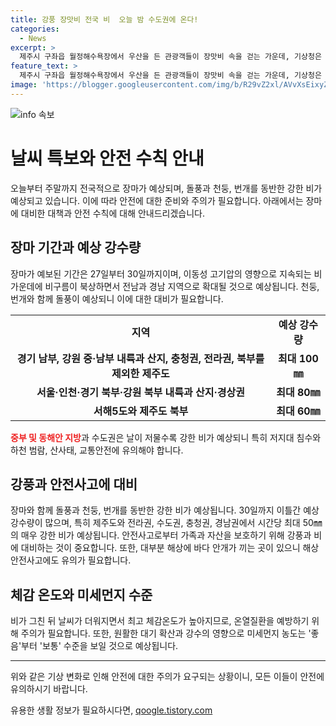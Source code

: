 ```yaml
---
title: 강풍 장맛비 전국 비  오늘 밤 수도권에 온다!
categories:
  - News
excerpt: >
  제주시 구좌읍 월정해수욕장에서 우산을 든 관광객들이 장맛비 속을 걷는 가운데, 기상청은 중부 및 수도권에 장마가 시작되어 강수량이 30일까지 최대 100mm에 이를 것을 예보했다. 돌풍과 천둥·번개를 동반한 강한 비로 강풍과 풍랑에 주의를 요구하며, 또한 안개로 인한 해상 안전사고에도 유의해야 한다. 최고기온은 32도로 예상되나 습도 높아져 온열질환에 대비해야 한다.
feature_text: >
  제주시 구좌읍 월정해수욕장에서 우산을 든 관광객들이 장맛비 속을 걷는 가운데, 기상청은 중부 및 수도권에 장마가 시작되어 강수량이 30일까지 최대 100mm에 이를 것을 예보했다. 돌풍과 천둥·번개를 동반한 강한 비로 강풍과 풍랑에 주의를 요구하며, 또한 안개로 인한 해상 안전사고에도 유의해야 한다. 최고기온은 32도로 예상되나 습도 높아져 온열질환에 대비해야 한다.
image: 'https://blogger.googleusercontent.com/img/b/R29vZ2xl/AVvXsEixyZcFfHzMRdzZMjFBmAUKJYCLCGyLL1o632UiGVXcaFdKo_bkvkuCioo0uUKlGfBVcT3P84aROyZIXSBEx3Aw5nCQ3pTgDom1WDC4m8eifvWiAmWEEVb4x6G_l8C0QH225ldMjyaFvpxGEBGNO37VmDTDMHGhJPq73UglMfDca1-0aw/s1600/blogspot.png'
---
```


<p><img src="https://blogger.googleusercontent.com/img/b/R29vZ2xl/AVvXsEixyZcFfHzMRdzZMjFBmAUKJYCLCGyLL1o632UiGVXcaFdKo_bkvkuCioo0uUKlGfBVcT3P84aROyZIXSBEx3Aw5nCQ3pTgDom1WDC4m8eifvWiAmWEEVb4x6G_l8C0QH225ldMjyaFvpxGEBGNO37VmDTDMHGhJPq73UglMfDca1-0aw/s1600/blogspot.png" alt="info 속보" /></p>

<h1>날씨 특보와 안전 수칙 안내</h1>

<p data-ke-size="size16">오늘부터 주말까지 전국적으로 장마가 예상되며, 돌풍과 천둥, 번개를 동반한 강한 비가 예상되고 있습니다. 이에 따라 안전에 대한 준비와 주의가 필요합니다. 아래에서는 장마에 대비한 대책과 안전 수칙에 대해 안내드리겠습니다.</p>

<h2>장마 기간과 예상 강수량</h2>

<p data-ke-size="size16">장마가 예보된 기간은 27일부터 30일까지이며, 이동성 고기압의 영향으로 지속되는 비 가운데에 비구름이 북상하면서 전남과 경남 지역으로 확대될 것으로 예상됩니다. 천둥, 번개와 함께 돌풍이 예상되니 이에 대한 대비가 필요합니다.</p>

<table>
  <tr>
    <td style="text-align: center; height: 17px;"><b>지역</b></td>
    <td style="text-align: center; height: 17px;"><b>예상 강수량</b></td>
  </tr>
  <tr>
    <td style="text-align: center; height: 17px;"><b>경기 남부, 강원 중·남부 내륙과 산지, 충청권, 전라권, 북부를 제외한 제주도</b></td>
    <td style="text-align: center; height: 17px;"><b>최대 100㎜</b></td>
  </tr>
  <tr>
    <td style="text-align: center; height: 17px;"><b>서울·인천·경기 북부·강원 북부 내륙과 산지·경상권</b></td>
    <td style="text-align: center; height: 17px;"><b>최대 80㎜</b></td>
  </tr>
  <tr>
    <td style="text-align: center; height: 17px;"><b>서해5도와 제주도 북부</b></td>
    <td style="text-align: center; height: 17px;"><b>최대 60㎜</b></td>
  </tr>
</table>

<p><b><span style="color: #ee2323;">중부 및 동해안 지방</span></b>과 수도권은 날이 저물수록 강한 비가 예상되니 특히 저지대 침수와 하천 범람, 산사태, 교통안전에 유의해야 합니다.</p>

<h2>강풍과 안전사고에 대비</h2>

<p data-ke-size="size16">장마와 함께 돌풍과 천둥, 번개를 동반한 강한 비가 예상됩니다. 30일까지 이틀간 예상 강수량이 많으며, 특히 제주도와 전라권, 수도권, 충청권, 경남권에서 시간당 최대 50㎜의 매우 강한 비가 예상됩니다. 안전사고로부터 가족과 자산을 보호하기 위해 강풍과 비에 대비하는 것이 중요합니다. 또한, 대부분 해상에 바다 안개가 끼는 곳이 있으니 해상 안전사고에도 유의가 필요합니다.</p>

<h2>체감 온도와 미세먼지 수준</h2>

<p data-ke-size="size16">비가 그친 뒤 날씨가 더워지면서 최고 체감온도가 높아지므로, 온열질환을 예방하기 위해 주의가 필요합니다. 또한, 원활한 대기 확산과 강수의 영향으로 미세먼지 농도는 '좋음'부터 '보통' 수준을 보일 것으로 예상됩니다.</p>

<hr>

<p data-ke-size="size16">위와 같은 기상 변화로 인해 안전에 대한 주의가 요구되는 상황이니, 모든 이들이 안전에 유의하시기 바랍니다.</p>
유용한 생활 정보가 필요하시다면, <a href="https://qoogle.tistory.com" rel="dofollow">qoogle.tistory.com</a>


